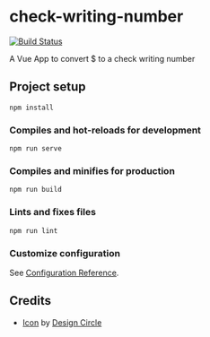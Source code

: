 # check-writing-number

[![Build Status](https://travis-ci.org/zehengl/check-writing-number.svg?branch=master)](https://travis-ci.org/zehengl/check-writing-number)

A Vue App to convert \$ to a check writing number

## Project setup

```
npm install
```

### Compiles and hot-reloads for development

```
npm run serve
```

### Compiles and minifies for production

```
npm run build
```

### Lints and fixes files

```
npm run lint
```

### Customize configuration

See [Configuration Reference](https://cli.vuejs.org/config/).

## Credits

- [Icon](https://www.iconfinder.com/icons/3319643/banking_cash_laptop_online_out_icon) by [Design Circle](https://www.iconfinder.com/oxy-Nation)

